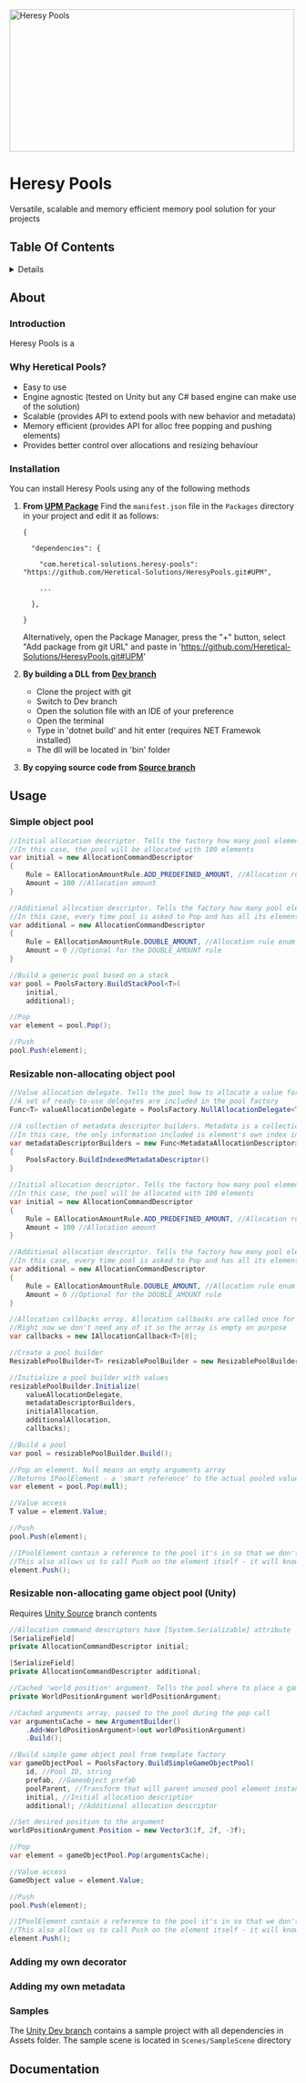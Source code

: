 <img src="docs/Images/logo.png?raw=true" alt="Heresy Pools" width="500px" height="250px"/>

Heresy Pools
===
Versatile, scalable and memory efficient memory pool solution for your projects

## Table Of Contents

<details>
<summary>Details</summary>

- [About](#about)
  - [Introduction](#introduction)
  - [Why Heretical Pools?](#why-heretical-pools)
  - [Installation](#installation)
- [Usage](#usage)
- [Documentation](#documentation)

</details>

## About

### Introduction

Heresy Pools is a 

### Why Heretical Pools?

* Easy to use
* Engine agnostic (tested on Unity but any C# based engine can make use of the solution)
* Scalable (provides API to extend pools with new behavior and metadata)
* Memory efficient (provides API for alloc free popping and pushing elements)
* Provides better control over allocations and resizing behaviour

### Installation

You can install Heresy Pools using any of the following methods

1.  __From [UPM Package](https://github.com/Heretical-Solutions/Heresy-Pools/tree/UPM)__
    Find the `manifest.json` file in the `Packages` directory in your project and edit it as follows:
    ```
    {

      "dependencies": {

        "com.heretical-solutions.heresy-pools": "https://github.com/Heretical-Solutions/HeresyPools.git#UPM",

        ...

      },

    }

    ```
	Alternatively, open the Package Manager, press the "+" button, select "Add package from git URL" and paste in 'https://github.com/Heretical-Solutions/HeresyPools.git#UPM'

2.  __By building a DLL from [Dev branch](https://github.com/Heretical-Solutions/Heresy-Pools/tree/Dev)__
    * Clone the project with git
	* Switch to Dev branch
	* Open the solution file with an IDE of your preference
	* Open the terminal
	* Type in 'dotnet build' and hit enter (requires NET Framewok installed)
	* The dll will be located in 'bin' folder

3.  __By copying source code from [Source branch](https://github.com/Heretical-Solutions/Heresy-Pools/tree/Source)__


## Usage

### Simple object pool

```csharp
//Initial allocation descriptor. Tells the factory how many pool elements should be allocated during its creation
//In this case, the pool will be allocated with 100 elements
var initial = new AllocationCommandDescriptor
{
	Rule = EAllocationAmountRule.ADD_PREDEFINED_AMOUNT, //Allocation rule enum
	Amount = 100 //Allocation amount
}

//Additional allocation descriptor. Tells the factory how many pool elements should be added to the pool once it runs out of elements
//In this case, every time pool is asked to Pop and has all its elements already popped it will allocate the same amount of elements that it already has
var additional = new AllocationCommandDescriptor
{
	Rule = EAllocationAmountRule.DOUBLE_AMOUNT, //Allocation rule enum
	Amount = 0 //Optional for the DOUBLE_AMOUNT rule
}

//Build a generic pool based on a stack
var pool = PoolsFactory.BuildStackPool<T>(
	initial,
	additional);

//Pop	
var element = pool.Pop();

//Push
pool.Push(element);

```

### Resizable non-allocating object pool

```csharp
//Value allocation delegate. Tells the pool how to allocate a value for every new pool element instance
//A set of ready-to-use delegates are included in the pool factory
Func<T> valueAllocationDelegate = PoolsFactory.NullAllocationDelegate<T>;

//A collection of metadata descriptor builders. Metadata is a collection of additional information included into every pool element upon allocation
//In this case, the only information included is element's own index in the pool's packed array. This one must be included into any decorated pool element
var metadataDescriptorBuilders = new Func<MetadataAllocationDescriptor>[]
{
	PoolsFactory.BuildIndexedMetadataDescriptor()
}

//Initial allocation descriptor. Tells the factory how many pool elements should be allocated during its creation
//In this case, the pool will be allocated with 100 elements
var initial = new AllocationCommandDescriptor
{
	Rule = EAllocationAmountRule.ADD_PREDEFINED_AMOUNT, //Allocation rule enum
	Amount = 100 //Allocation amount
}

//Additional allocation descriptor. Tells the factory how many pool elements should be added to the pool once it runs out of elements
//In this case, every time pool is asked to Pop and has all its elements already popped it will allocate the same amount of elements that it already has
var additional = new AllocationCommandDescriptor
{
	Rule = EAllocationAmountRule.DOUBLE_AMOUNT, //Allocation rule enum
	Amount = 0 //Optional for the DOUBLE_AMOUNT rule
}

//Allocation callbacks array. Allocation callbacks are called once for each pool element upon its allocation, modifying its metadata and performing user specified logic
//Right now we don't need any of it so the array is empty on purpose
var callbacks = new IAllocationCallback<T>[0];

//Create a pool builder
ResizablePoolBuilder<T> resizablePoolBuilder = new ResizablePoolBuilder<T>();

//Initialize a pool builder with values
resizablePoolBuilder.Initialize(
	valueAllocationDelegate,
	metadataDescriptorBuilders,
	initialAllocation,
	additionalAllocation,
	callbacks);

//Build a pool
var pool = resizablePoolBuilder.Build();

//Pop an element. Null means an empty arguments array
//Returns IPoolElement - a 'smart reference' to the actual pooled value
var element = pool.Pop(null);

//Value access
T value = element.Value;

//Push
pool.Push(element);

//IPoolElement contain a reference to the pool it's in so that we don't try to push an element from one pool into another by accident
//This also allows us to call Push on the element itself - it will know wnere to be pushed
element.Push();

```

### Resizable non-allocating game object pool (Unity)

Requires [Unity Source](https://github.com/Heretical-Solutions/Heresy-Pools/tree/Source_Unity) branch contents

```csharp
//Allocation command descriptors have [System.Serializable] attribute
[SerializeField]
private AllocationCommandDescriptor initial;

[SerializeField]
private AllocationCommandDescriptor additional;

//Cached 'world position' argument. Tells the pool where to place a game object when it's popped
private WorldPositionArgument worldPositionArgument;

//Cached arguments array, passed to the pool during the pop call
var argumentsCache = new ArgumentBuilder()
	.Add<WorldPositionArgument>(out worldPositionArgument)
	.Build();

//Build simple game object pool from template factory
var gameObjectPool = PoolsFactory.BuildSimpleGameObjectPool(
	id, //Pool ID, string
	prefab, //Gameobject prefab
	poolParent, //Transform that will parent unused pool element instances, optional
	initial, //Initial allocation descriptior
	additional); //Additional allocation descriptor

//Set desired position to the argument
worldPositionArgument.Position = new Vector3(1f, 2f, -3f);

//Pop
var element = gameObjectPool.Pop(argumentsCache);

//Value access
GameObject value = element.Value;

//Push
pool.Push(element);

//IPoolElement contain a reference to the pool it's in so that we don't try to push an element from one pool into another by accident
//This also allows us to call Push on the element itself - it will know wnere to be pushed
element.Push();
```

### Adding my own decorator

### Adding my own metadata

### Samples

The [Unity Dev branch](https://github.com/Heretical-Solutions/Heresy-Pools/tree/Dev_Unity) contains a sample project with all dependencies in Assets folder. The sample scene is located in `Scenes/SampleScene` directory

## Documentation